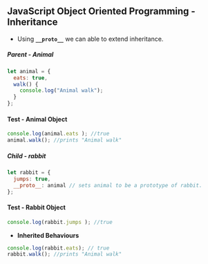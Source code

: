 ## JavaScript Object Oriented Programming - Inheritance

* Using **```__proto__```** we can able to extend inheritance.

##### Parent - Animal
```js
let animal = {
  eats: true,
  walk() {
    console.log("Animal walk");
  }
};
```

#### Test - Animal Object
```js
console.log(animal.eats ); //true
animal.walk(); //prints "Animal walk" 
```

##### Child - rabbit

```js
let rabbit = {
  jumps: true,
  __proto__: animal	// sets animal to be a prototype of rabbit.
};
```

#### Test - Rabbit Object

```js
console.log(rabbit.jumps ); //true
```

* **Inherited Behaviours**

```js
console.log(rabbit.eats); // true
rabbit.walk(); //prints "Animal walk" 
```

